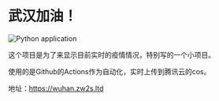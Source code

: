 # 武汉加油！
![Python application](https://github.com/laomocode/yiqin/workflows/Python%20application/badge.svg)

这个项目是为了来显示目前实时的疫情情况，特别写的一个小项目。

使用的是Github的Actions作为自动化，实时上传到腾讯云的cos。

地址：https://wuhan.zw2s.ltd